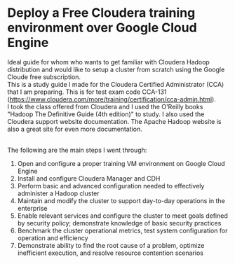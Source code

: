 # Deploy a Free Cloudera training environment over Google Cloud Engine
Ideal guide for whom who wants to get familiar with Cloudera Hadoop distribution and would like to setup a cluster from scratch using the Google Cloude free subscription. <br/>
This is a study guide I made for the Cloudera Certified Administrator (CCA) that I am preparing. This is for test exam code CCA-131 (https://www.cloudera.com/more/training/certification/cca-admin.html). <br/>
I took the class offered from Cloudera and I used the O'Reilly books "Hadoop The Definitive Guide (4th edition)" to study. 
I also used the Cloudera support website documentation. The Apache Hadoop website is also a great site for even more documentation.
<br/><br/>

The following are the main steps I went through:
1. Open and configure a proper training VM environment on Google Cloud Engine
2. Install and configure Cloudera Manager and CDH
3. Perform basic and advanced configuration needed to effectively administer a Hadoop cluster
4. Maintain and modify the cluster to support day-to-day operations in the enterprise
5. Enable relevant services and configure the cluster to meet goals defined by security policy; demonstrate knowledge of basic security practices
6. Benchmark the cluster operational metrics, test system configuration for operation and efficiency
7. Demonstrate ability to find the root cause of a problem, optimize inefficient execution, and resolve resource contention scenarios
